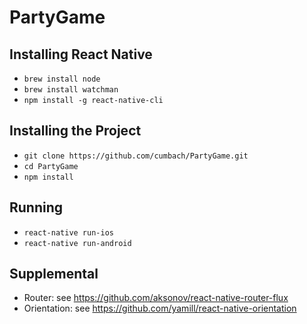 # PartyGame

## Installing React Native
- `brew install node`
- `brew install watchman`
- `npm install -g react-native-cli`

## Installing the Project
- `git clone https://github.com/cumbach/PartyGame.git`
- `cd PartyGame`
- `npm install`

## Running
- `react-native run-ios`
- `react-native run-android`

## Supplemental
- Router: see https://github.com/aksonov/react-native-router-flux
- Orientation: see https://github.com/yamill/react-native-orientation
